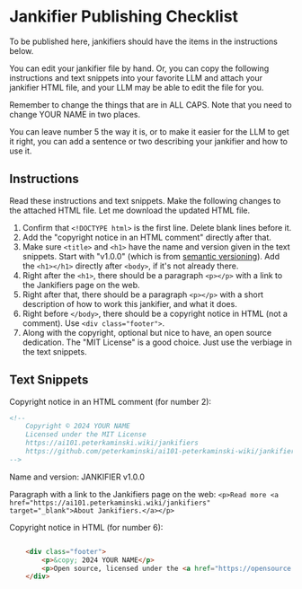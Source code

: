 # Jankifier Publishing Checklist

To be published here, jankifiers should have the items in the instructions below.

You can edit your jankifier file by hand. Or, you can copy the following instructions and text snippets into your favorite LLM and attach your jankifier HTML file, and your LLM may be able to edit the file for you.

Remember to change the things that are in ALL CAPS. Note that you need to change YOUR NAME in two places.

You can leave number 5 the way it is, or to make it easier for the LLM to get it right, you can add a sentence or two describing your jankifier and how to use it.

## Instructions

Read these instructions and text snippets. Make the following changes to the attached HTML file. Let me download the updated HTML file.

1. Confirm that `<!DOCTYPE html>` is the first line. Delete blank lines before it.
2. Add the "copyright notice in an HTML comment" directly after that.
3. Make sure `<title>` and `<h1>` have the name and version given in the text snippets. Start with "v1.0.0" (which is from [semantic versioning](https://semver.org/)). Add the `<h1></h1>` directly after `<body>`, if it's not already there.
4. Right after the `<h1>`, there should be a paragraph `<p></p>` with a link to the Jankifiers page on the web.
5. Right after that, there should be a paragraph `<p></p>` with a short description of how to work this jankifier, and what it does.
6. Right before `</body>`, there should be a copyright notice in HTML (not a comment). Use `<div class="footer">`.
7. Along with the copyright, optional but nice to have, an open source dedication. The "MIT License" is a good choice. Just use the verbiage in the text snippets.

## Text Snippets

Copyright notice in an HTML comment (for number 2):

```html
<!-- 
    Copyright © 2024 YOUR NAME
    Licensed under the MIT License
    https://ai101.peterkaminski.wiki/jankifiers
    https://github.com/peterkaminski/ai101-peterkaminski-wiki/jankifiers/
-->
```

Name and version: JANKIFIER v1.0.0

Paragraph with a link to the Jankifiers page on the web: `<p>Read more <a href="https://ai101.peterkaminski.wiki/jankifiers" target="_blank">About Jankifiers.</a></p>`

Copyright notice in HTML (for number 6):

```html

    <div class="footer">
        <p>&copy; 2024 YOUR NAME</p>
        <p>Open source, licensed under the <a href="https://opensource.org/licenses/MIT" target="_blank">MIT License</a></p>
    </div>


```
